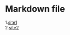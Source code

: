 # Markdown file #  
1.[site1](https://github.com/othree/markdown-syntax-zhtw/blob/master/syntax.md#header)  
2.[site2](https://github.com/guodongxiaren/README#%E9%93%BE%E6%8E%A5)  
